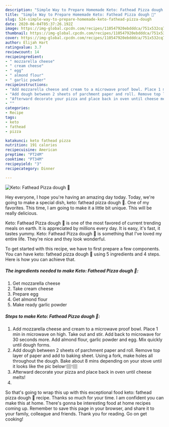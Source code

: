 ```yaml
---
description: "Simple Way to Prepare Homemade Keto: Fathead Pizza dough 🍕"
title: "Simple Way to Prepare Homemade Keto: Fathead Pizza dough 🍕"
slug: 524-simple-way-to-prepare-homemade-keto-fathead-pizza-dough
date: 2020-06-04T05:37:26.192Z
image: https://img-global.cpcdn.com/recipes/110547920ebdddca/751x532cq70/keto-fathead-pizza-dough-🍕-recipe-main-photo.jpg
thumbnail: https://img-global.cpcdn.com/recipes/110547920ebdddca/751x532cq70/keto-fathead-pizza-dough-🍕-recipe-main-photo.jpg
cover: https://img-global.cpcdn.com/recipes/110547920ebdddca/751x532cq70/keto-fathead-pizza-dough-🍕-recipe-main-photo.jpg
author: Elijah Hart
ratingvalue: 3.7
reviewcount: 14
recipeingredient:
- " mozzarella cheese"
- " cream cheese"
- " egg"
- " almond flour"
- " garlic powder"
recipeinstructions:
- "Add mozzarella cheese and cream to a microwave proof bowl. Place 1 min in microwave on high. Take out and stir. Add back to microwave for 30 seconds more. Add almond flour, garlic powder and egg. Mix quickly until dough forms."
- "Add dough between 2 sheets of parchment paper and roll. Remove top layer of paper and add to baking sheet. Using a fork, make holes all throughout the dough. Bake about 8 mins depending on your stove until it looks like the pic below👇🏽👇🏽"
- "Afterward decorate your pizza and place back in oven until cheese melts!"
- ""
categories:
- Recipe
tags:
- keto
- fathead
- pizza

katakunci: keto fathead pizza 
nutrition: 191 calories
recipecuisine: American
preptime: "PT24M"
cooktime: "PT34M"
recipeyield: "3"
recipecategory: Dinner

---
```



![Keto: Fathead Pizza dough 🍕](https://img-global.cpcdn.com/recipes/110547920ebdddca/751x532cq70/keto-fathead-pizza-dough-🍕-recipe-main-photo.jpg)

Hey everyone, I hope you're having an amazing day today. Today, we're going to make a special dish, keto: fathead pizza dough 🍕. One of my favorites. This time, I am going to make it a little bit unique. This will be really delicious.

Keto: Fathead Pizza dough 🍕 is one of the most favored of current trending meals on earth. It is appreciated by millions every day. It is easy, it's fast, it tastes yummy. Keto: Fathead Pizza dough 🍕 is something that I've loved my entire life. They're nice and they look wonderful.




To get started with this recipe, we have to first prepare a few components. You can have keto: fathead pizza dough 🍕 using 5 ingredients and 4 steps. Here is how you can achieve that.

<!--inarticleads1-->

##### The ingredients needed to make Keto: Fathead Pizza dough 🍕:

1. Get  mozzarella cheese
1. Take  cream cheese
1. Prepare  egg
1. Get  almond flour
1. Make ready  garlic powder




<!--inarticleads2-->

##### Steps to make Keto: Fathead Pizza dough 🍕:

1. Add mozzarella cheese and cream to a microwave proof bowl. Place 1 min in microwave on high. Take out and stir. Add back to microwave for 30 seconds more. Add almond flour, garlic powder and egg. Mix quickly until dough forms.
1. Add dough between 2 sheets of parchment paper and roll. Remove top layer of paper and add to baking sheet. Using a fork, make holes all throughout the dough. Bake about 8 mins depending on your stove until it looks like the pic below👇🏽👇🏽
1. Afterward decorate your pizza and place back in oven until cheese melts!
1. 




So that's going to wrap this up with this exceptional food keto: fathead pizza dough 🍕 recipe. Thanks so much for your time. I am confident you can make this at home. There's gonna be interesting food at home recipes coming up. Remember to save this page in your browser, and share it to your family, colleague and friends. Thank you for reading. Go on get cooking!
